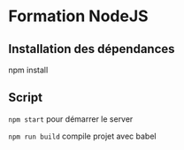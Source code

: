 # Formation NodeJS

## Installation des dépendances

npm install

## Script

`npm start` pour démarrer le server

`npm run build` compile projet avec babel
